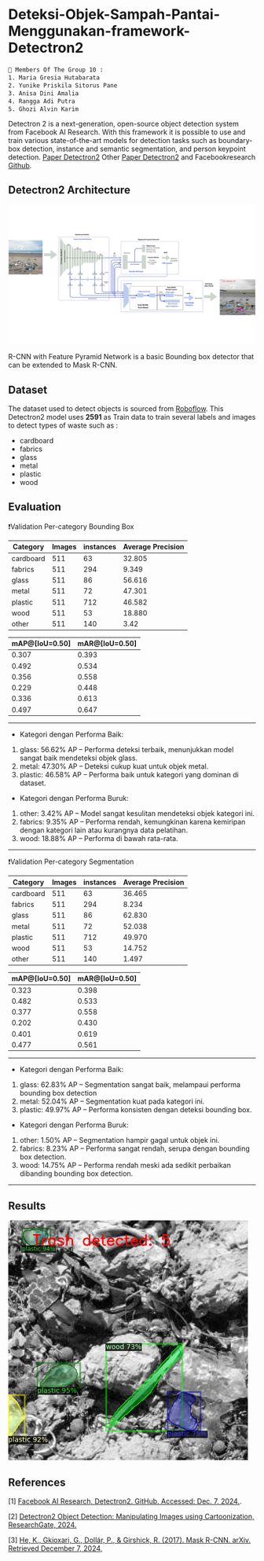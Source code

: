 # Deteksi-Objek-Sampah-Pantai-Menggunakan-framework-Detectron2

```
📍 Members Of The Group 10 :
1. Maria Gresia Hutabarata 
2. Yunike Priskila Sitorus Pane
3. Anisa Dini Amalia  
4. Rangga Adi Putra 
5. Ghozi Alvin Karim   
```

Detectron 2 is a next-generation, open-source object detection system from Facebook AI Research. With this framework it is possible to use and train various state-of-the-art models for detection tasks such as boundary-box detection, instance and semantic segmentation, and person keypoint detection.
[Paper Detectron2](https://arxiv.org/abs/2307.05826) Other [Paper Detectron2](https://www.researchgate.net/publication/365801835_Detectron2_Object_Detection_Manipulating_Images_using_Cartoonization) and Facebookresearch [Github](https://github.com/facebookresearch/detectron2).


## Detectron2 Architecture
![Arsitektur Detectron2](ArsitekturDetectron2.png)

R-CNN with Feature Pyramid Network is a basic Bounding box detector that can be extended to Mask R-CNN.

## Dataset 
The dataset used to detect objects is sourced from [Roboflow](https://universe.roboflow.com/ia-as1oj/ia-beachbot2). This Detectron2 model uses **2591** as Train data to train several labels and images to detect types of waste such as :

- cardboard
- fabrics
- glass
- metal
- plastic
- wood

## Evaluation 

❗Validation Per-category Bounding Box

| Category  | Images| instances| Average Precision|
|-----------|-------|----------|------------------|
| cardboard | 511   | 63       | 32.805           |
| fabrics   | 511   | 294      | 9.349            |
| glass     | 511   | 86       | 56.616           |
| metal     | 511   | 72       | 47.301           |
| plastic   | 511   | 712      | 46.582           |
| wood      | 511   | 53       | 18.880           |
| other     | 511   | 140      | 3.42             |

|mAP@[IoU=0.50]  |mAR@[IoU=0.50]  |
|----------------|----------------|
| 0.307          | 0.393          |
| 0.492          | 0.534          |
| 0.356          | 0.558          |
| 0.229          | 0.448          |
| 0.336          | 0.613          |
| 0.497          | 0.647          |
---
* Kategori dengan Performa Baik:
1. glass: 56.62% AP – Performa deteksi terbaik, menunjukkan model sangat baik mendeteksi objek glass.
2. metal: 47.30% AP – Deteksi cukup kuat untuk objek metal.
3. plastic: 46.58% AP – Performa baik untuk kategori yang dominan di dataset.

* Kategori dengan Performa Buruk:
1. other: 3.42% AP – Model sangat kesulitan mendeteksi objek kategori ini.
2. fabrics: 9.35% AP – Performa rendah, kemungkinan karena kemiripan dengan kategori lain atau kurangnya data pelatihan.
3. wood: 18.88% AP – Performa di bawah rata-rata.
---

❗Validation Per-category Segmentation

| Category  | Images| instances| Average Precision|
|-----------|-------|----------|------------------|
| cardboard | 511   | 63       | 36.465           |
| fabrics   | 511   | 294      | 8.234            |
| glass     | 511   | 86       | 62.830           |
| metal     | 511   | 72       | 52.038           |
| plastic   | 511   | 712      | 49.970           |
| wood      | 511   | 53       | 14.752           |
| other     | 511   | 140      | 1.497            |

|mAP@[IoU=0.50]  |mAR@[IoU=0.50]  |
|----------------|----------------|
| 0.323          | 0.398          |
| 0.482          | 0.533          |
| 0.377          | 0.558          |
| 0.202          | 0.430          |
| 0.401          | 0.619          |
| 0.477          | 0.561          |

---
* Kategori dengan Performa Baik:
1. glass: 62.83% AP – Segmentation sangat baik, melampaui performa bounding box detection
2. metal: 52.04% AP – Segmentation kuat pada kategori ini.
3. plastic: 49.97% AP – Performa konsisten dengan deteksi bounding box.

* Kategori dengan Performa Buruk:
1. other: 1.50% AP – Segmentation hampir gagal untuk objek ini.
2. fabrics: 8.23% AP – Performa sangat rendah, serupa dengan bounding box detection.
3. wood: 14.75% AP – Performa rendah meski ada sedikit perbaikan dibanding bounding box detection.
---

## Results 

 
![Arsitektur Detectron2](hasil.png)

## References

[1] [Facebook AI Research, Detectron2. GitHub. Accessed: Dec. 7, 2024.](https://github.com/facebookresearch/detectron2).

[2] [Detectron2 Object Detection: Manipulating Images using Cartoonization, ResearchGate, 2024.](https://www.researchgate.net/publication/365801835_Detectron2_Object_Detection_Manipulating_Images_using_Cartoonization)

[3] [He, K., Gkioxari, G., Dollár, P., & Girshick, R. (2017). Mask R-CNN. arXiv. Retrieved December 7, 2024,](https://arxiv.org/pdf/1703.06870v3)
